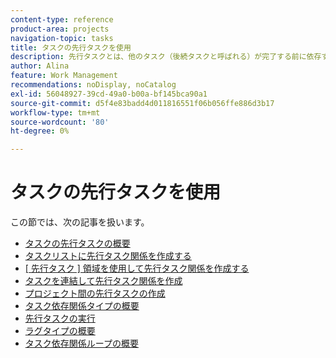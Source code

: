 ```yaml
---
content-type: reference
product-area: projects
navigation-topic: tasks
title: タスクの先行タスクを使用
description: 先行タスクとは、他のタスク（後続タスクと呼ばれる）が完了する前に依存するタスクです。 Adobe Workfrontの先行タスクについては、次の記事を参照してください。
author: Alina
feature: Work Management
recommendations: noDisplay, noCatalog
exl-id: 56048927-39cd-49a0-b00a-bf145bca90a1
source-git-commit: d5f4e83badd4d011816551f06b056ffe886d3b17
workflow-type: tm+mt
source-wordcount: '80'
ht-degree: 0%

---
```


# タスクの先行タスクを使用

この節では、次の記事を扱います。

* [タスクの先行タスクの概要](../../../manage-work/tasks/use-prdcssrs/predecessors-overview.md)
* [タスクリストに先行タスク関係を作成する](../../../manage-work/tasks/use-prdcssrs/create-predecessors-on-task-list.md)
* [[ 先行タスク ] 領域を使用して先行タスク関係を作成する](../../../manage-work/tasks/use-prdcssrs/create-predecessors-in-predecessors-area.md)
* [タスクを連結して先行タスク関係を作成](../../../manage-work/tasks/use-prdcssrs/create-predecessors-by-chaining-tasks.md)
* [プロジェクト間の先行タスクの作成](../../../manage-work/tasks/use-prdcssrs/cross-project-predecessors.md)
* [タスク依存関係タイプの概要](../../../manage-work/tasks/use-prdcssrs/task-dependency-types.md)
* [先行タスクの実行](../../../manage-work/tasks/use-prdcssrs/enforced-predecessors.md)
* [ラグタイプの概要](../../../manage-work/tasks/use-prdcssrs/lag-types.md)
* [タスク依存関係ループの概要](../../../manage-work/tasks/use-prdcssrs/dependency-loop-overview.md)
